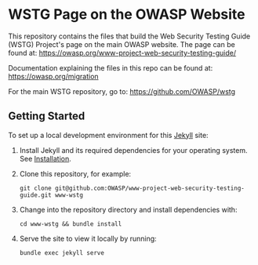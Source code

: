 # WSTG Page on the OWASP Website

This repository contains the files that build the Web Security Testing Guide (WSTG) Project's page on the main OWASP website. The page can be found at: https://owasp.org/www-project-web-security-testing-guide/

Documentation explaining the files in this repo can be found at: https://owasp.org/migration

For the main WSTG repository, go to: https://github.com/OWASP/wstg

## Getting Started

To set up a local development environment for this [Jekyll](https://jekyllrb.com/docs/installation/ubuntu/) site:

1. Install Jekyll and its required dependencies for your operating system. See [Installation](https://jekyllrb.com/docs/installation/).
2. Clone this repository, for example: 

    `git clone git@github.com:OWASP/www-project-web-security-testing-guide.git www-wstg`

3. Change into the repository directory and install dependencies with:

    `cd www-wstg && bundle install`

4. Serve the site to view it locally by running:

    `bundle exec jekyll serve`
